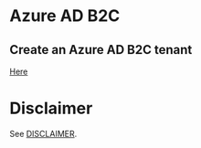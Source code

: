 # Azure AD B2C

## Create an Azure AD B2C tenant

[Here](Create%20a%20tenant/README.md)



# Disclaimer
See [DISCLAIMER](./DISCLAIMER.md).